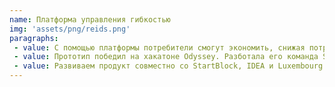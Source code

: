 ```yaml
---
name: Платформа управления гибкостью
img: 'assets/png/reids.png'
paragraphs:
 - value: С помощью платформы потребители смогут экономить, снижая потребление в часы пик, продавая энергию от микрогенерации и накопителей.
 - value: Прототип победил на хакатоне Odyssey. Разботала его команда Startblock при нашем участии.
 - value: Развиваем продукт совместно со StartBlock, IDEA и Luxembourg Energy Storage Systems в Люксембурге и Швеции.
---
```

